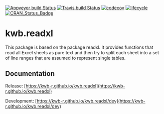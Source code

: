[![Appveyor build Status](https://ci.appveyor.com/api/projects/status/github/KWB-R/kwb.readxl?branch=master&svg=true)](https://ci.appveyor.com/project/KWB-R/kwb-readxl/branch/master)
[![Travis build Status](https://travis-ci.org/KWB-R/kwb.readxl.svg?branch=master)](https://travis-ci.org/KWB-R/kwb.readxl)
[![codecov](https://codecov.io/github/KWB-R/kwb.readxl/branch/master/graphs/badge.svg)](https://codecov.io/github/KWB-R/kwb.readxl)
[![lifecycle](https://img.shields.io/badge/lifecycle-experimental-orange.svg)](https://www.tidyverse.org/lifecycle/#experimental)
[![CRAN_Status_Badge](https://www.r-pkg.org/badges/version/kwb.readxl)]()

# kwb.readxl

This package is based on the package readxl. It provides functions that read all Excel sheets as pure text and then try to split each sheet into a set of line ranges that are assumed to represent single tables.

## Documentation

Release: [https://kwb-r.github.io/kwb.readxl](https://kwb-r.github.io/kwb.readxl)

Development: [https://kwb-r.github.io/kwb.readxl/dev](https://kwb-r.github.io/kwb.readxl/dev)
